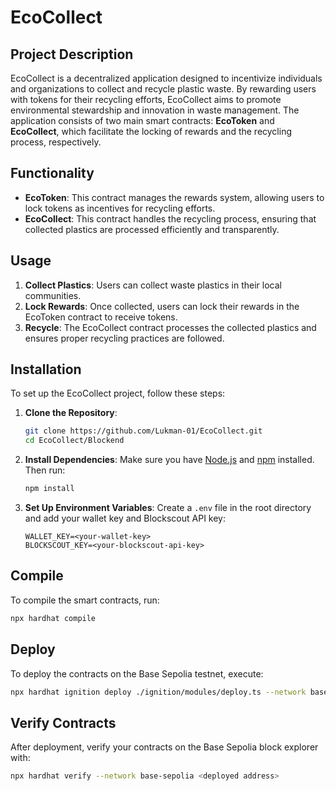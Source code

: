 # EcoCollect

## Project Description

EcoCollect is a decentralized application designed to incentivize individuals and organizations to collect and recycle plastic waste. By rewarding users with tokens for their recycling efforts, EcoCollect aims to promote environmental stewardship and innovation in waste management. The application consists of two main smart contracts: **EcoToken** and **EcoCollect**, which facilitate the locking of rewards and the recycling process, respectively.

## Functionality

- **EcoToken**: This contract manages the rewards system, allowing users to lock tokens as incentives for recycling efforts.
- **EcoCollect**: This contract handles the recycling process, ensuring that collected plastics are processed efficiently and transparently.

## Usage

1. **Collect Plastics**: Users can collect waste plastics in their local communities.
2. **Lock Rewards**: Once collected, users can lock their rewards in the EcoToken contract to receive tokens.
3. **Recycle**: The EcoCollect contract processes the collected plastics and ensures proper recycling practices are followed.

## Installation

To set up the EcoCollect project, follow these steps:

1. **Clone the Repository**:
   ```bash
   git clone https://github.com/Lukman-01/EcoCollect.git
   cd EcoCollect/Blockend
   ```

2. **Install Dependencies**:
   Make sure you have [Node.js](https://nodejs.org/) and [npm](https://www.npmjs.com/) installed. Then run:
   ```bash
   npm install
   ```

3. **Set Up Environment Variables**:
   Create a `.env` file in the root directory and add your wallet key and Blockscout API key:
   ```plaintext
   WALLET_KEY=<your-wallet-key>
   BLOCKSCOUT_KEY=<your-blockscout-api-key>
   ```

## Compile

To compile the smart contracts, run:
```bash
npx hardhat compile
```

## Deploy

To deploy the contracts on the Base Sepolia testnet, execute:
```bash
npx hardhat ignition deploy ./ignition/modules/deploy.ts --network base-sepolia
```

## Verify Contracts

After deployment, verify your contracts on the Base Sepolia block explorer with:
```bash
npx hardhat verify --network base-sepolia <deployed address>
```
